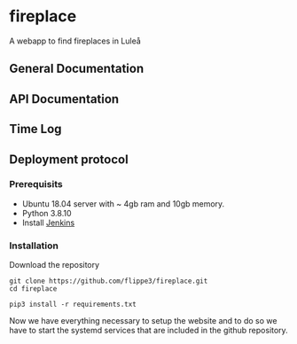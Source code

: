 # fireplace
A webapp to find fireplaces in Luleå

## General Documentation

## API Documentation

## Time Log


## Deployment protocol

### Prerequisits 
* Ubuntu 18.04 server with ~ 4gb ram and 10gb memory.
* Python 3.8.10
* Install [Jenkins](https://www.jenkins.io/doc/book/installing/linux/) 


### Installation
Download the repository
```
git clone https://github.com/flippe3/fireplace.git
cd fireplace
```
```
pip3 install -r requirements.txt
```
Now we have everything necessary to setup the website and to do so we have to start the systemd services that are included in the github repository.



